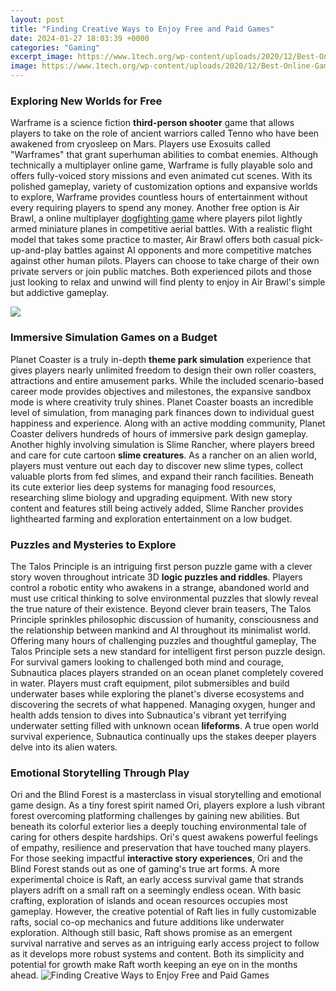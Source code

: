 ```yaml
---
layout: post
title: "Finding Creative Ways to Enjoy Free and Paid Games"
date: 2024-01-27 18:03:39 +0000
categories: "Gaming"
excerpt_image: https://www.1tech.org/wp-content/uploads/2020/12/Best-Online-Games-780x470.jpg
image: https://www.1tech.org/wp-content/uploads/2020/12/Best-Online-Games-780x470.jpg
---
```


### Exploring New Worlds for Free
Warframe is a science fiction **third-person shooter** game that allows players to take on the role of ancient warriors called Tenno who have been awakened from cryosleep on Mars. Players use Exosuits called "Warframes" that grant superhuman abilities to combat enemies. Although technically a multiplayer online game, Warframe is fully playable solo and offers fully-voiced story missions and even animated cut scenes. With its polished gameplay, variety of customization options and expansive worlds to explore, Warframe provides countless hours of entertainment without every requiring players to spend any money. 
Another free option is Air Brawl, a online multiplayer [dogfighting game](https://store.fi.io.vn/funny-xmas-this-is-my-christmas-pajama-heartbeat-video-game-98/men&) where players pilot lightly armed miniature planes in competitive aerial battles. With a realistic flight model that takes some practice to master, Air Brawl offers both casual pick-up-and-play battles against AI opponents and more competitive matches against other human pilots. Players can choose to take charge of their own private servers or join public matches. Both experienced pilots and those just looking to relax and unwind will find plenty to enjoy in Air Brawl's simple but addictive gameplay.

![](https://i.pinimg.com/736x/5e/25/9a/5e259af084e2b943b169fa173886aa85.jpg)
### Immersive Simulation Games on a Budget 
Planet Coaster is a truly in-depth **theme park simulation** experience that gives players nearly unlimited freedom to design their own roller coasters, attractions and entire amusement parks. While the included scenario-based career mode provides objectives and milestones, the expansive sandbox mode is where creativity truly shines. Planet Coaster boasts an incredible level of simulation, from managing park finances down to individual guest happiness and experience. Along with an active modding community, Planet Coaster delivers hundreds of hours of immersive park design gameplay. 
Another highly involving simulation is Slime Rancher, where players breed and care for cute cartoon **slime creatures**. As a rancher on an alien world, players must venture out each day to discover new slime types, collect valuable plorts from fed slimes, and expand their ranch facilities. Beneath its cute exterior lies deep systems for managing food resources, researching slime biology and upgrading equipment. With new story content and features still being actively added, Slime Rancher provides lighthearted farming and exploration entertainment on a low budget.
### Puzzles and Mysteries to Explore
The Talos Principle is an intriguing first person puzzle game with a clever story woven throughout intricate 3D **logic puzzles and riddles**. Players control a robotic entity who awakens in a strange, abandoned world and must use critical thinking to solve environmental puzzles that slowly reveal the true nature of their existence. Beyond clever brain teasers, The Talos Principle sprinkles philosophic discussion of humanity, consciousness and the relationship between mankind and AI throughout its minimalist world. Offering many hours of challenging puzzles and thoughtful gameplay, The Talos Principle sets a new standard for intelligent first person puzzle design. 
For survival gamers looking to challenged both mind and courage, Subnautica places players stranded on an ocean planet completely covered in water. Players must craft equipment, pilot submersibles and build underwater bases while exploring the planet's diverse ecosystems and discovering the secrets of what happened. Managing oxygen, hunger and health adds tension to dives into Subnautica's vibrant yet terrifying underwater setting filled with unknown ocean **lifeforms**. A true open world survival experience, Subnautica continually ups the stakes deeper players delve into its alien waters.
### Emotional Storytelling Through Play
Ori and the Blind Forest is a masterclass in visual storytelling and emotional game design. As a tiny forest spirit named Ori, players explore a lush vibrant forest overcoming platforming challenges by gaining new abilities. But beneath its colorful exterior lies a deeply touching environmental tale of caring for others despite hardships. Ori's quest awakens powerful feelings of empathy, resilience and preservation that have touched many players. For those seeking impactful **interactive story experiences**, Ori and the Blind Forest stands out as one of gaming's true art forms. 
A more experimental choice is Raft, an early access survival game that strands players adrift on a small raft on a seemingly endless ocean. With basic crafting, exploration of islands and ocean resources occupies most gameplay. However, the creative potential of Raft lies in fully customizable rafts, social co-op mechanics and future additions like underwater exploration. Although still basic, Raft shows promise as an emergent survival narrative and serves as an intriguing early access project to follow as it develops more robust systems and content. Both its simplicity and potential for growth make Raft worth keeping an eye on in the months ahead.
![Finding Creative Ways to Enjoy Free and Paid Games](https://www.1tech.org/wp-content/uploads/2020/12/Best-Online-Games-780x470.jpg)